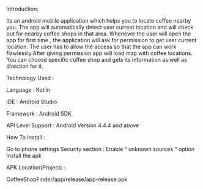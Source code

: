 Introduction:

Its an android mobile application which helps you to locate coffee nearby you. The app will automatically detect user current location and will check out for nearby coffee shops in that area. Whenever the user will open the app for first time , the application will ask for permission to get user current location. The user has to allow the access so that the app can work flawlessly.After giving permission app will load map with coffee locations. You can choose specific coffee shop and gets its information as well as direction for it.

Technology Used :

Language : Kotlin

IDE : Android Studio

Framework : Android SDK

API Level Support : Android Version 4.4.4 and above

How To Install :

Go to phone settings Security section : Enable “ unknown sources ” option Install the apk

APK Location(Project) :

CoffeeShopFinder/app/release/app-release.apk
